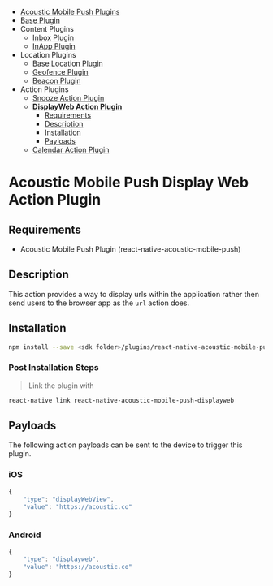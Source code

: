 <ul id='nav'>
	<li><a href='index.html'>Acoustic Mobile Push Plugins</a></li>
	<li><a href='react-native-acoustic-mobile-push.html'>Base Plugin</a></li>
	<li>
		Content Plugins
		<ul>
			<li><a href="react-native-acoustic-mobile-push-inbox.html">Inbox Plugin</a></li>
			<li><a href="react-native-acoustic-mobile-push-inapp.html">InApp Plugin</a></li>
		</ul>
	</li>
	<li>
		Location Plugins
		<ul>
			<li><a href="react-native-acoustic-mobile-push-location.html">Base Location Plugin</a></li>
			<li><a href="react-native-acoustic-mobile-push-geofence.html">Geofence Plugin</a></li>
			<li><a href="react-native-acoustic-mobile-push-beacon.html">Beacon Plugin</a></li>
		</ul>
	</li>
	<li>
		Action Plugins
		<ul>
			<li><a href="react-native-acoustic-mobile-push-snooze.html">Snooze Action Plugin</a></li>
			<li>
				<a href="#readme"><b>DisplayWeb Action Plugin</b></a>
				<ul>
					<li><a href="#requirements">Requirements</a></li>
					<li><a href="#description">Description</a></li>
					<li><a href="#installation">Installation</a></li>
					<li><a href="#payloads">Payloads</a></li>
				</ul>
			</li>
			<li><a href="react-native-acoustic-mobile-push-calendar.html">Calendar Action Plugin</a></li>
		</ul>
	</li>
</ul>

# Acoustic Mobile Push Display Web Action Plugin

## Requirements
- Acoustic Mobile Push Plugin (react-native-acoustic-mobile-push) 

## Description
This action provides a way to display urls within the application rather then send users to the browser app as the `url` action does.

## Installation
```sh
npm install --save <sdk folder>/plugins/react-native-acoustic-mobile-push-displayweb
```

### Post Installation Steps
> Link the plugin with
```sh
react-native link react-native-acoustic-mobile-push-displayweb
```

## Payloads
The following action payloads can be sent to the device to trigger this plugin.

### iOS
```js
{
    "type": "displayWebView",
    "value": "https://acoustic.co"
}
```

### Android
```js
{
    "type": "displayweb",
    "value": "https://acoustic.co"
}
```
